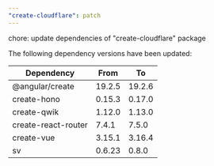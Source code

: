 ```yaml
---
"create-cloudflare": patch
---
```


chore: update dependencies of "create-cloudflare" package

The following dependency versions have been updated:

| Dependency          | From   | To     |
| ------------------- | ------ | ------ |
| @angular/create     | 19.2.5 | 19.2.6 |
| create-hono         | 0.15.3 | 0.17.0 |
| create-qwik         | 1.12.0 | 1.13.0 |
| create-react-router | 7.4.1  | 7.5.0  |
| create-vue          | 3.15.1 | 3.16.4 |
| sv                  | 0.6.23 | 0.8.0  |
